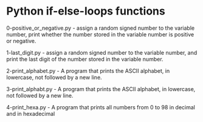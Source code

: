 # Python if-else-loops functions

0-positive_or_negative.py - assign a random signed number to the variable number,  print whether the number stored in the variable number is positive or negative.

1-last_digit.py - assign a random signed number to the variable number, and print the last digit of the number stored in the variable number.

2-print_alphabet.py - A program that prints the ASCII alphabet, in lowercase, not followed by a new line.

3-print_alphabt.py - A program that prints the ASCII alphabet, in lowercase, not followed by a new line.

4-print_hexa.py - A program that prints all numbers from 0 to 98 in decimal and in hexadecimal
